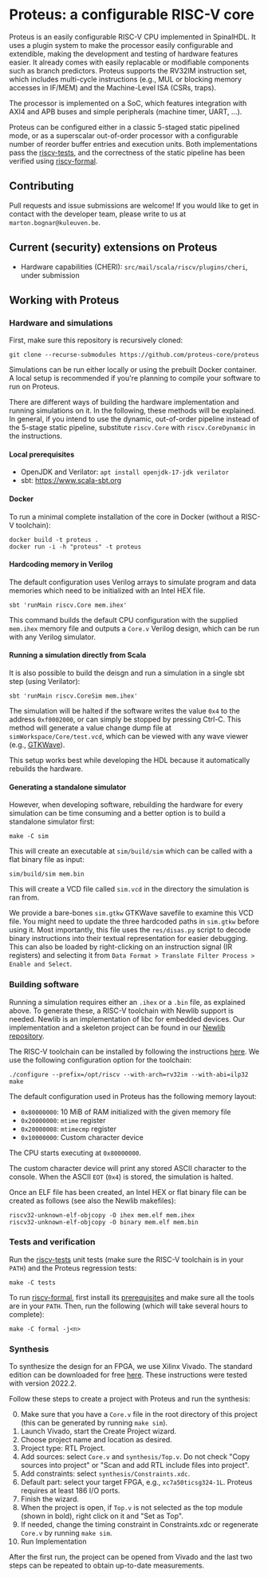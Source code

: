# Proteus: a configurable RISC-V core

Proteus is an easily configurable RISC-V CPU implemented in SpinalHDL.
It uses a plugin system to make the processor easily configurable and extendible, making the development and testing of hardware features easier. It already comes with easily replacable or modifiable components such as branch predictors.
Proteus supports the RV32IM instruction set, which includes multi-cycle instructions (e.g., MUL or blocking memory accesses in IF/MEM) and the Machine-Level ISA (CSRs, traps).

The processor is implemented on a SoC, which features integration with AXI4 and APB buses and simple peripherals (machine timer, UART, ...).

Proteus can be configured either in a classic 5-staged static pipelined mode, or as a superscalar out-of-order processor with a configurable number of reorder buffer entries and execution units.
Both implementations pass the [riscv-tests](https://github.com/riscv/riscv-tests), and the correctness of the static pipeline has been verified using [riscv-formal](https://github.com/SymbioticEDA/riscv-formal).

## Contributing

Pull requests and issue submissions are welcome! If you would like to get in contact with the developer team, please write to us at `marton.bognar@kuleuven.be`.

## Current (security) extensions on Proteus

- Hardware capabilities (CHERI): `src/mail/scala/riscv/plugins/cheri`, under submission

## Working with Proteus

### Hardware and simulations

First, make sure this repository is recursively cloned:

```
git clone --recurse-submodules https://github.com/proteus-core/proteus
```

Simulations can be run either locally or using the prebuilt Docker container.
A local setup is recommended if you're planning to compile your software to run on Proteus.

There are different ways of building the hardware implementation and running simulations on it. In the following, these methods will be explained. In general, if you intend to use the dynamic, out-of-order pipeline instead of the 5-stage static pipeline, substitute `riscv.Core` with `riscv.CoreDynamic` in the instructions.

#### Local prerequisites

- OpenJDK and Verilator: `apt install openjdk-17-jdk verilator`
- sbt: https://www.scala-sbt.org

#### Docker

To run a minimal complete installation of the core in Docker (without a RISC-V toolchain):

```shell
docker build -t proteus .
docker run -i -h "proteus" -t proteus
```

#### Hardcoding memory in Verilog

The default configuration uses Verilog arrays to simulate program and data memories which need to be initialized with an Intel HEX file.

```
sbt 'runMain riscv.Core mem.ihex'
```

This command builds the default CPU configuration with the supplied `mem.ihex` memory file and outputs a `Core.v` Verilog design, which can be run with any Verilog simulator.

#### Running a simulation directly from Scala

It is also possible to build the deisgn and run a simulation in a single sbt step (using Verilator):

```
sbt 'runMain riscv.CoreSim mem.ihex'
```

The simulation will be halted if the software writes the value `0x4` to the address `0xf0002000`, or can simply be stopped by pressing Ctrl-C. This method will generate a value change dump file at `simWorkspace/Core/test.vcd`, which can be viewed with any wave viewer (e.g., [GTKWave](http://gtkwave.sourceforge.net/)).

This setup works best while developing the HDL because it automatically rebuilds the hardware.

#### Generating a standalone simulator

However, when developing software, rebuilding the hardware for every simulation can be time consuming and a better option is to build a standalone simulator first:

```
make -C sim
```

This will create an executable at `sim/build/sim` which can be called with a flat binary file as input:

```
sim/build/sim mem.bin
```

This will create a VCD file called `sim.vcd` in the directory the simulation is ran from.

We provide a bare-bones `sim.gtkw` GTKWave savefile to examine this VCD file.
You might need to update the three hardcoded paths in `sim.gtkw` before using it.
Most importantly, this file uses the `res/disas.py` script to decode binary instructions into their textual representation for easier debugging.
This can also be loaded by right-clicking on an instruction signal (IR registers) and selecting it from `Data Format > Translate Filter Process > Enable and Select`.

### Building software

Running a simulation requires either an `.ihex` or a `.bin` file, as explained above. To generate these, a RISC-V toolchain with Newlib support is needed.
Newlib is an implementation of libc for embedded devices. Our implementation and a skeleton project can be found in our [Newlib repository](https://github.com/proteus-core/newlib).

The RISC-V toolchain can be installed by following the instructions [here](https://github.com/riscv-collab/riscv-gnu-toolchain#installation-newlib).
We use the following configuration option for the toolchain:

```shell
./configure --prefix=/opt/riscv --with-arch=rv32im --with-abi=ilp32
make
```

The default configuration used in Proteus has the following memory layout:

- `0x80000000`: 10 MiB of RAM initialized with the given memory file
- `0x20000000`: `mtime` register
- `0x20000008`: `mtimecmp` register
- `0x10000000`: Custom character device

The CPU starts executing at `0x80000000`.

The custom character device will print any stored ASCII character to the console.
When the ASCII `EOT` (`0x4`) is stored, the simulation is halted.

Once an ELF file has been created, an Intel HEX or flat binary file can be created as follows (see also the Newlib makefiles):

```
riscv32-unknown-elf-objcopy -O ihex mem.elf mem.ihex
riscv32-unknown-elf-objcopy -O binary mem.elf mem.bin
```

### Tests and verification

Run the [riscv-tests](https://github.com/riscv/riscv-tests) unit tests (make sure the RISC-V toolchain is in your `PATH`) and the Proteus regression tests:

```
make -C tests
```

To run [riscv-formal](https://github.com/SymbioticEDA/riscv-formal), first install its [prerequisites](https://symbiyosys.readthedocs.io/en/latest/quickstart.html#installing) and make sure all the tools are in your `PATH`.
Then, run the following (which will take several hours to complete):

```
make -C formal -j<n>
```

### Synthesis

To synthesize the design for an FPGA, we use Xilinx Vivado.
The standard edition can be downloaded for free [here](https://www.xilinx.com/products/design-tools/vivado/vivado-ml.html).
These instructions were tested with version 2022.2.

Follow these steps to create a project with Proteus and run the synthesis:

0. Make sure that you have a `Core.v` file in the root directory of this project (this can be generated by running `make sim`).
1. Launch Vivado, start the Create Project wizard.
2. Choose project name and location as desired.
3. Project type: RTL Project.
4. Add sources: select `Core.v` and `synthesis/Top.v`. Do not check "Copy sources into project" or "Scan and add RTL include files into project".
5. Add constraints: select `synthesis/Constraints.xdc`.
6. Default part: select your target FPGA, e.g., `xc7a50ticsg324-1L`. Proteus requires at least 186 I/O ports.
7. Finish the wizard.
8. When the project is open, if `Top.v` is not selected as the top module (shown in bold), right click on it and "Set as Top".
9. If needed, change the timing constraint in Constraints.xdc or regenerate `Core.v` by running `make sim`.
10. Run Implementation

After the first run, the project can be opened from Vivado and the last two steps can be repeated to obtain up-to-date measurements.
